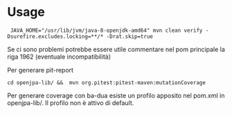 # Usage

     JAVA_HOME="/usr/lib/jvm/java-8-openjdk-amd64" mvn clean verify -Dsurefire.excludes.locking=**/* -Drat.skip=true

Se ci sono problemi potrebbe essere utile commentare nel pom principale la riga 1962 (eventuale incompatibilità)

Per generare pit-report 

    cd openjpa-lib/ &&  mvn org.pitest:pitest-maven:mutationCoverage

Per generare coverage con ba-dua esiste un profilo apposito nel pom.xml in openjpa-lib/. Il profilo non è attivo di default.